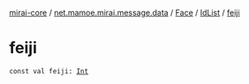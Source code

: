 [mirai-core](../../../index.md) / [net.mamoe.mirai.message.data](../../index.md) / [Face](../index.md) / [IdList](index.md) / [feiji](./feiji.md)

# feiji

`const val feiji: `[`Int`](https://kotlinlang.org/api/latest/jvm/stdlib/kotlin/-int/index.html)
